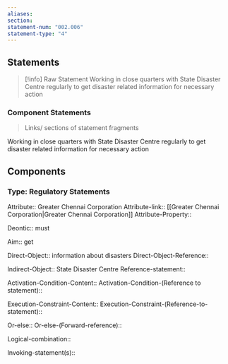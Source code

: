 ```yaml
---
aliases: 
section: 
statement-num: "002.006"
statement-type: "4"
---
```

## Statements 
> [!info] Raw Statement
> Working in close quarters with State Disaster Centre regularly to get disaster related information for necessary action 
> 

### Component Statements
> Links/ sections of statement fragments 

Working in close quarters with State Disaster Centre regularly to get disaster related information for necessary action 

## Components

### Type: Regulatory Statements
Attribute:: Greater Chennai Corporation
Attribute-link:: [[Greater Chennai Corporation|Greater Chennai Corporation]]
Attribute-Property::

Deontic:: must 

Aim:: get  

Direct-Object:: information about disasters
Direct-Object-Reference:: 

Indirect-Object:: State Disaster Centre
	Reference-statement::

Activation-Condition-Content::
	Activation-Condition-(Reference to statement)::

Execution-Constraint-Content::
	Execution-Constraint-(Reference-to-statement)::

Or-else::
	Or-else-(Forward-reference)::

Logical-combination::

Invoking-statement(s)::